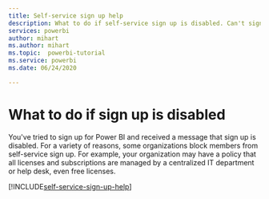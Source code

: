 ```yaml
---
title: Self-service sign up help
description: What to do if self-service sign up is disabled. Can't sign up for the Power BI service.
services: powerbi
author: mihart
ms.author: mihart
ms.topic:  powerbi-tutorial
ms.service: powerbi
ms.date: 06/24/2020

---
```

# What to do if sign up is disabled

You've tried to sign up for Power BI and received a message that sign up is disabled. For a variety of reasons, some organizations block members from self-service sign up.  For example, your organization may have a policy that all licenses and subscriptions are managed by a centralized IT department or help desk, even free licenses. 

[!INCLUDE[self-service-sign-up-help](../../includes/service-self-service-sign-up-help.md)]